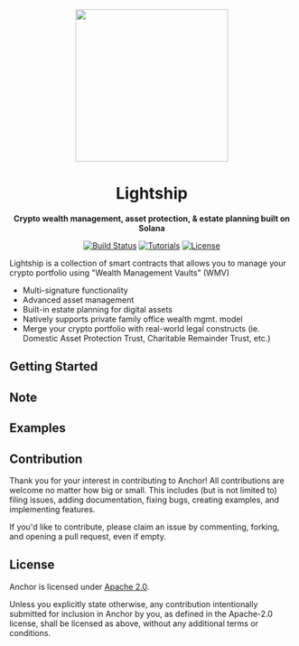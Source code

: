 <div align="center">
  <img height="270x" src="https://lbf-webapp-storage111843-nonprod.s3.amazonaws.com/public/lightship.png?width=746&height=746" />

  <h1>Lightship</h1>

  <p>
    <strong>Crypto wealth management, asset protection, & estate planning built on Solana</strong>
  </p>

  <p>
    <a href="https://github.com/Lightbeam-Financial/lightship/actions"><img alt="Build Status" src="https://github.com/project-serum/anchor/actions/workflows/tests.yaml/badge.svg" /></a>
    <a href="https://lightbeam.finance/learn"><img alt="Tutorials" src="https://img.shields.io/badge/docs-tutorials-blueviolet" /></a>
    <a href="https://opensource.org/licenses/Apache-2.0"><img alt="License" src="https://img.shields.io/github/license/project-serum/anchor?color=blueviolet" /></a>
  </p>
</div>

Lightship is a collection of smart contracts that allows you to manage your crypto portfolio using "Wealth Management Vaults" (WMV)

- Multi-signature functionality
- Advanced asset management
- Built-in estate planning for digital assets
- Natively supports private family office wealth mgmt. model
- Merge your crypto portfolio with real-world legal constructs (ie. Domestic Asset Protection Trust, Charitable Remainder Trust, etc.)


## Getting Started


## Note


## Examples


## Contribution

Thank you for your interest in contributing to Anchor! All contributions are welcome no
matter how big or small. This includes (but is not limited to) filing issues,
adding documentation, fixing bugs, creating examples, and implementing features.

If you'd like to contribute, please claim an issue by commenting, forking, and
opening a pull request, even if empty.

## License

Anchor is licensed under [Apache 2.0](./LICENSE).

Unless you explicitly state otherwise, any contribution intentionally submitted
for inclusion in Anchor by you, as defined in the Apache-2.0 license, shall be
licensed as above, without any additional terms or conditions.
